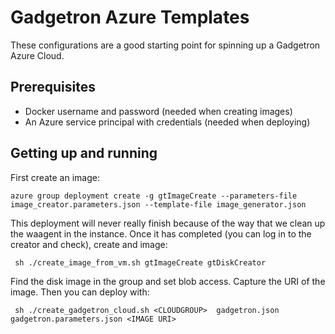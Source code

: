 Gadgetron Azure Templates
=========================

These configurations are a good starting point for spinning up a Gadgetron Azure Cloud. 

Prerequisites
--------------

* Docker username and password (needed when creating images)
* An Azure service principal with credentials (needed when deploying)

Getting up and running
-----------------------

First create an image:

    azure group deployment create -g gtImageCreate --parameters-file image_creator.parameters.json --template-file image_generator.json 

This deployment will never really finish because of the way that we clean up the waagent in the instance. Once it has completed (you can log in to the creator and check), create and image:

     sh ./create_image_from_vm.sh gtImageCreate gtDiskCreator

Find the disk image in the group and set blob access. Capture the URI of the image. Then you can deploy with:

     sh ./create_gadgetron_cloud.sh <CLOUDGROUP>  gadgetron.json gadgetron.parameters.json <IMAGE URI>




